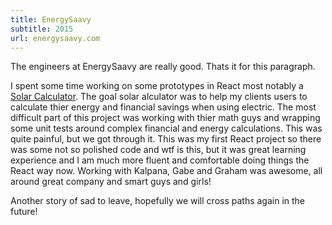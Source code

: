 ```yaml
---
title: EnergySaavy
subtitle: 2015
url: energysaavy.com
---
```


The engineers at EnergySaavy are really good. Thats it for this paragraph.

I spent some time working on some prototypes in React most notably a [Solar Calculator](http://energysavvy.s3-website-us-east-1.amazonaws.com/react-solar-calculator/dist/index.html). The goal solar alculator was to help my clients users to calculate thier energy and financial savings when using electric. The most difficult part of this project was working with thier math guys and wrapping some unit tests around complex financial and energy calculations. This was quite painful, but we got through it. This was my first React project so there was some not so polished code and wtf is this, but it was great learning experience and I am much more fluent and comfortable doing things the React way now. Working with Kalpana, Gabe and Graham was awesome, all around great company and smart guys and girls!

Another story of sad to leave, hopefully we will cross paths again in the future!